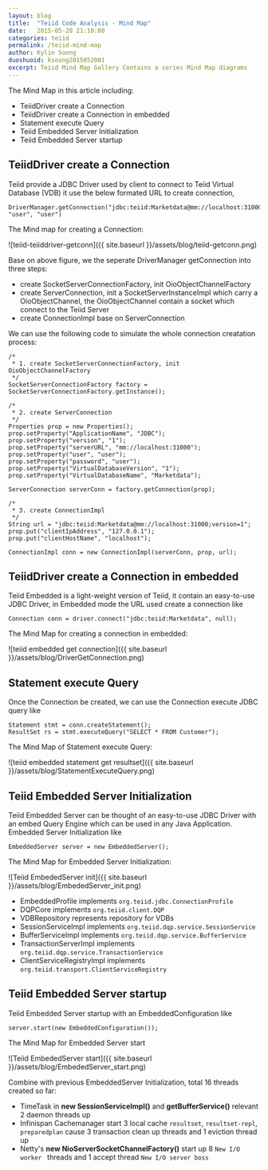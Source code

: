 ```yaml
---
layout: blog
title:  "Teiid Code Analysis - Mind Map"
date:   2015-05-20 21:10:00
categories: teiid
permalink: /teiid-mind-map
author: Kylin Soong
duoshuoid: ksoong2015052001
excerpt: Teiid Mind Map Gallery Contains a series Mind Map diagrams
---
```


The Mind Map in this article including:

* TeiidDriver create a Connection
* TeiidDriver create a Connection in embedded
* Statement execute Query
* Teiid Embedded Server Initialization
* Teiid Embedded Server startup

## TeiidDriver create a Connection

Teiid provide a JDBC Driver used by client to connect to Teiid Virtual Database (VDB) it use the below formated URL to create connection,

~~~
DriverManager.getConnection("jdbc:teiid:Marketdata@mm://localhost:31000;version=1", "user", "user")
~~~

The Mind map for creating a Connection:

![teiid-teiiddriver-getconn]({{ site.baseurl }}/assets/blog/teiid-getconn.png)

Base on above figure, we the seperate DriverManager getConnection into three steps:

* create SocketServerConnectionFactory, init OioObjectChannelFactory
* create ServerConnection, init a SocketServerInstanceImpl which carry a OioObjectChannel, the OioObjectChannel contain a socket which connect to the Teiid Server
* create ConnectionImpl base on ServerConnection

We can use the following code to simulate the whole connection creatation process:

~~~
/*
 * 1. create SocketServerConnectionFactory, init OioObjectChannelFactory
 */
SocketServerConnectionFactory factory = SocketServerConnectionFactory.getInstance();
		
/*
 * 2. create ServerConnection
 */
Properties prop = new Properties();
prop.setProperty("ApplicationName", "JDBC");
prop.setProperty("version", "1");
prop.setProperty("serverURL", "mm://localhost:31000");
prop.setProperty("user", "user");
prop.setProperty("password", "user");
prop.setProperty("VirtualDatabaseVersion", "1");
prop.setProperty("VirtualDatabaseName", "Marketdata");
		
ServerConnection serverConn = factory.getConnection(prop);
		
/*
 * 3. create ConnectionImpl
 */
String url = "jdbc:teiid:Marketdata@mm://localhost:31000;version=1";
prop.put("clientIpAddress", "127.0.0.1");
prop.put("clientHostName", "localhost");
		
ConnectionImpl conn = new ConnectionImpl(serverConn, prop, url);
~~~

## TeiidDriver create a Connection in embedded

Teiid Embedded is a light-weight version of Teiid, it contain an easy-to-use JDBC Driver, in Embedded mode the URL used create a connection like

~~~
Connection conn = driver.connect("jdbc:teiid:Marketdata", null);
~~~

The Mind Map for creating a connection in embedded:

![teiid embedded get connection]({{ site.baseurl }}/assets/blog/DriverGetConnection.png)


## Statement execute Query

Once the Connection be created, we can use the Connection execute JDBC query like

~~~
Statement stmt = conn.createStatement();
ResultSet rs = stmt.executeQuery("SELECT * FROM Customer");
~~~

The Mind Map of Statement execute Query:

![teiid embedded statement get resultset]({{ site.baseurl }}/assets/blog/StatementExecuteQuery.png)

## Teiid Embedded Server Initialization

Teiid Embedded Server can be thought of an easy-to-use JDBC Driver with an embed Query Engine which can be used in any Java Application. Embedded Server Initialization like

~~~
EmbeddedServer server = new EmbeddedServer();
~~~

The Mind Map for Embedded Server Initialization:

![Teiid EmbededServer init]({{ site.baseurl }}/assets/blog/EmbededServer_init.png)

* EmbeddedProfile implements `org.teiid.jdbc.ConnectionProfile`
* DQPCore implements `org.teiid.client.DQP`
* VDBRepository represents repository for VDBs
* SessionServiceImpl implements `org.teiid.dqp.service.SessionService`
* BufferServiceImpl implements `org.teiid.dqp.service.BufferService`
* TransactionServerImpl implements `org.teiid.dqp.service.TransactionService`
* ClientServiceRegistryImpl implements `org.teiid.transport.ClientServiceRegistry`

## Teiid Embedded Server startup

Teiid Embedded Server startup with an EmbeddedConfiguration like

~~~
server.start(new EmbeddedConfiguration());
~~~

The Mind Map for Embedded Server start

![Teiid EmbededServer start]({{ site.baseurl }}/assets/blog/EmbededServer_start.png)

Combine with previous EmbeddedServer Initialization, total 16 threads created so far:

* TimeTask in **new SessionServiceImpl()** and **getBufferService()** relevant 2 daemon threads up
* Infinispan Cachemanager start 3 local cache `resultset`, `resultset-repl`, `preparedplan` cause 3 transaction clean up threads and 1 eviction thread up
* Netty's **new NioServerSocketChannelFactory()** start up 8 `New I/O worker ` threads and 1 accept thread `New I/O server boss`

